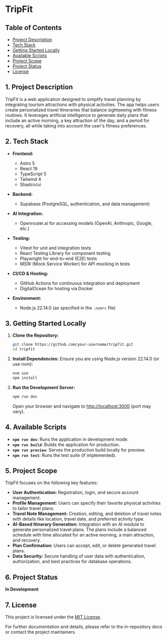 # TripFit

## Table of Contents
- [Project Description](#project-description)
- [Tech Stack](#tech-stack)
- [Getting Started Locally](#getting-started-locally)
- [Available Scripts](#available-scripts)
- [Project Scope](#project-scope)
- [Project Status](#project-status)
- [License](#license)

## 1. Project Description
TripFit is a web application designed to simplify travel planning by integrating tourism attractions with physical activities. The app helps users create personalized travel itineraries that balance sightseeing with fitness routines. It leverages artificial intelligence to generate daily plans that include an active morning, a key attraction of the day, and a period for recovery, all while taking into account the user's fitness preferences.

## 2. Tech Stack
- **Frontend:**
  - Astro 5
  - React 19
  - TypeScript 5
  - Tailwind 4
  - Shadcn/ui

- **Backend:**
  - Supabase (PostgreSQL, authentication, and data management)

- **AI Integration:**
  - Openrouter.ai for accessing models (OpenAI, Anthropic, Google, etc.)

- **Testing:**
  - Vitest for unit and integration tests
  - React Testing Library for component testing
  - Playwright for end-to-end (E2E) tests
  - MSW (Mock Service Worker) for API mocking in tests

- **CI/CD & Hosting:**
  - GitHub Actions for continuous integration and deployment
  - DigitalOcean for hosting via Docker

- **Environment:**
  - Node.js 22.14.0 (as specified in the `.nvmrc` file)

## 3. Getting Started Locally
1. **Clone the Repository:**
   ```bash
   git clone https://github.com/your-username/tripfit.git
   cd tripfit
   ```

2. **Install Dependencies:**
   Ensure you are using Node.js version 22.14.0 (or use nvm):
   ```bash
   nvm use
   npm install
   ```

3. **Run the Development Server:**
   ```bash
   npm run dev
   ```
   Open your browser and navigate to [http://localhost:3000](http://localhost:3000) (port may vary).

## 4. Available Scripts
- **`npm run dev`**: Runs the application in development mode.
- **`npm run build`**: Builds the application for production.
- **`npm run preview`**: Serves the production build locally for preview.
- **`npm run test`**: Runs the test suite (if implemented).

## 5. Project Scope
TripFit focuses on the following key features:
- **User Authentication:** Registration, login, and secure account management.
- **Profile Management:** Users can specify their favorite physical activities to tailor travel plans.
- **Travel Note Management:** Creation, editing, and deletion of travel notes with details like location, travel date, and preferred activity type.
- **AI-Based Itinerary Generation:** Integration with an AI module to generate personalized travel plans. The plans include a balanced schedule with time allocated for an active morning, a main attraction, and recovery.
- **Plan Confirmation:** Users can accept, edit, or delete generated travel plans.
- **Data Security:** Secure handling of user data with authentication, authorization, and best practices for database operations.

## 6. Project Status
**In Development**

## 7. License
This project is licensed under the [MIT License](LICENSE).

For further documentation and details, please refer to the in-repository docs or contact the project maintainers.
